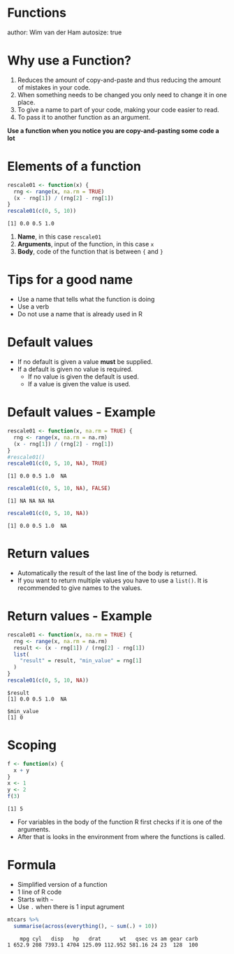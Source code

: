 Functions
========================================================
author: Wim van der Ham
autosize: true

Why use a Function?
========================================================

1. Reduces the amount of copy-and-paste and thus reducing the amount of mistakes in your code.
1. When something needs to be changed you only need to change it in one place.
1. To give a name to part of your code, making your code easier to read.
1. To pass it to another function as an argument.

**Use a function when you notice you are copy-and-pasting some code a lot**

Elements of a function
========================================================


```r
rescale01 <- function(x) {
  rng <- range(x, na.rm = TRUE)
  (x - rng[1]) / (rng[2] - rng[1])
}
rescale01(c(0, 5, 10))
```

```
[1] 0.0 0.5 1.0
```

1. **Name**, in this case `rescale01`
1. **Arguments**, input of the function, in this case `x`
1. **Body**, code of the function that is between `{` and `}`

Tips for a good name
========================================================

- Use a name that tells what the function is doing
- Use a verb
- Do not use a name that is already used in R

Default values
========================================================

- If no default is given a value **must** be supplied.
- If a default is given no value is required.
  - If no value is given the default is used.
  - If a value is given the value is used.

Default values - Example
========================================================


```r
rescale01 <- function(x, na.rm = TRUE) {
  rng <- range(x, na.rm = na.rm)
  (x - rng[1]) / (rng[2] - rng[1])
}
#rescale01()
rescale01(c(0, 5, 10, NA), TRUE)
```

```
[1] 0.0 0.5 1.0  NA
```

```r
rescale01(c(0, 5, 10, NA), FALSE)
```

```
[1] NA NA NA NA
```

```r
rescale01(c(0, 5, 10, NA))
```

```
[1] 0.0 0.5 1.0  NA
```

Return values
========================================================

- Automatically the result of the last line of the body is returned.
- If you want to return multiple values you have to use a `list()`. It is recommended to give names to the values.

Return values - Example
========================================================


```r
rescale01 <- function(x, na.rm = TRUE) {
  rng <- range(x, na.rm = na.rm)
  result <- (x - rng[1]) / (rng[2] - rng[1])
  list(
    "result" = result, "min_value" = rng[1]
  )
}
rescale01(c(0, 5, 10, NA))
```

```
$result
[1] 0.0 0.5 1.0  NA

$min_value
[1] 0
```

Scoping
========================================================


```r
f <- function(x) {
  x + y
}
x <- 1
y <- 2
f(3)
```

```
[1] 5
```

- For variables in the body of the function R first checks if it is one of the arguments.
- After that is looks in the environment from where the functions is called.

Formula
========================================================

- Simplified version of a function
- 1 line of R code
- Starts with `~`
- Use `.` when there is 1 input agrument




```r
mtcars %>%
  summarise(across(everything(), ~ sum(.) + 10))
```

```
    mpg cyl   disp   hp   drat      wt   qsec vs am gear carb
1 652.9 208 7393.1 4704 125.09 112.952 581.16 24 23  128  100
```
